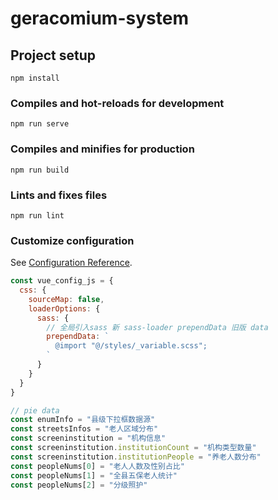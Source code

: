 # geracomium-system

## Project setup
```
npm install
```

### Compiles and hot-reloads for development
```
npm run serve
```

### Compiles and minifies for production
```
npm run build
```

### Lints and fixes files
```
npm run lint
```

### Customize configuration
See [Configuration Reference](https://cli.vuejs.org/config/).


```js
const vue_config_js = {
  css: {
    sourceMap: false,
    loaderOptions: {
      sass: {
        // 全局引入sass 新 sass-loader prependData 旧版 data
        prependData: `
          @import "@/styles/_variable.scss";
        `
      }
    }
  }
}

// pie data
const enumInfo = "县级下拉框数据源"
const streetsInfos = "老人区域分布"
const screeninstitution = "机构信息"
const screeninstitution.institutionCount = "机构类型数量"
const screeninstitution.institutionPeople = "养老人数分布"
const peopleNums[0] = "老人人数及性别占比"
const peopleNums[1] = "全县五保老人统计"
const peopleNums[2] = "分级照护"
```